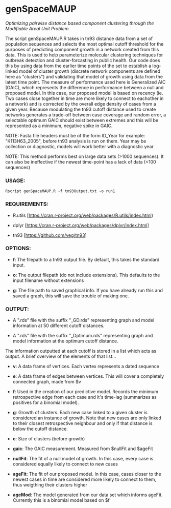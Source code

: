 # genSpaceMAUP
*Optimizing pairwise distance based component clustering through the Modifiable Areal Unit Problem*

The script genSpaceMAUP.R takes in tn93 distance data from a set of population sequences and selects the most optimal cutoff threshold for the purposes of predicting component growth in a network created from this data. This is used to help parameterize molecular clustering techniques for outbreak detection and cluster-forcasting in public health. Our code does this by using data from the earlier time points of the set to establish a log-linked model of cluster growth (discrete network components are defined here as "clusters") and validating that model of growth using data from the latest time point. The measure of performance used here is Generalized AIC (GAIC), which represents the difference in performance between a null and proposed model. In this case, our proposed model is based on recency (ie. Two cases close together in time are more likely to connect to eachother in a network) and is corrected by the overall edge density of cases from a given year. Because modulating the tn93 cutoff distance used to create networks generates a trade-off between case coverage and random error, a selectable optimum GAIC should exist between extremes and this will be represented as a minimum, negative spike in GAIC.


NOTE: Fasta file headers must be of the form ID_Year for example: "K113H63_2005", before tn93 analysis is run on them. Year may be collection or diagnostic, models will work better with a diagnostic year
  
NOTE: This method performs best on large data sets (>1000 sequences). It can also be ineffective if the newest time-point has a lack of data (<100 sequences)



### USAGE:

`Rscript genSpaceMAUP.R -f tn93Output.txt -o run1`



### REQUIREMENTS:

* R.utils [https://cran.r-project.org/web/packages/R.utils/index.html)

* dplyr [https://cran.r-project.org/web/packages/dplyr/index.html]

* tn93 [https://github.com/veg/tn93]



### OPTIONS:

* **f**: The filepath to a tn93 output file. By default, this takes the standard input.

* **o**: The output filepath (do not include extensions). This defaults to the input filename without extensions

* **g**: The file path to saved graphical info. If you have already run this and saved a graph, this will save the trouble of making one.



### OUTPUT:

* A ".rds" file with the suffix "_GD.rds" representing graph and model information at 50 different cutoff distances. 

* A ".rds" file with the suffix "_Optimum.rds" representing graph and model information at the optimum cutoff distance. 



The information outputted at each cutoff is stored in a list which acts as output. A brief overview of the elements of that list...

* **v**: A data frame of vertices. Each vertex represents a dated sequence

* **e**: A data frame of edges between vertices. This will cover a completely connected graph, made from $v

* **f**: Used in the creation of our predictive model. Records the minimum retrospective edge from each case and it's time-lag 
(summarizes as positives for a binomial model).

* **g**: Growth of clusters. Each new case linked to a given cluster is considered an instance of growth. Note that new cases are only linked to their closest retrospective neighbour and only if that distance is below the cutoff distance.

* **c**: Size of clusters (before growth)

* **gaic**: The GAIC measurement. Measured from $nullFit and $ageFit

* **nullFit**: The fit of a null model of growth. In this case, every case is considered equally likely to connect to new cases

* **ageFit**: The fit of our proposed model. In this case, cases closer to the newest cases in time are considered more likely to connect to them, thus weigthing their clusters higher

* **ageMod**: The model generated from our data set which informs ageFit. Currently this is a binomial model based on $f
